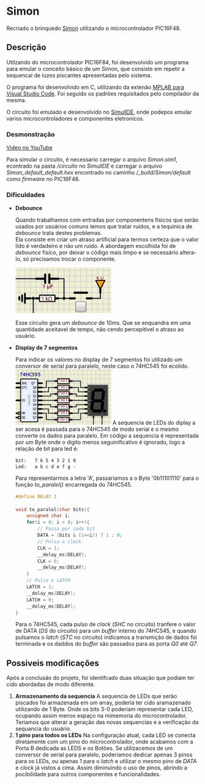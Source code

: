 # Simon
Recriado o brinquedo [Simon](https://en.wikipedia.org/wiki/Simon_(game)) utilizando o microcontrolador PIC16F48.

## Descrição
Utilzando do microcontrolador PIC16F84, foi desenvolvido um programa para emular o conceito básico de um Simon, que consiste em repetir a sequencai de luzes piscantes apresentadas pelo sistema.

O programa foi desenvolvido em C, utilizando da extenão [MPLAB para Visual Studio Code](https://marketplace.visualstudio.com/items?itemName=Microchip.mplab-extension-pack). Foi seguido os padrões requisitados pelo compilador da mesma.

O circuito foi emulado e desenvolvido no [SimulIDE](https://simulide.com/p/), onde podepos emular varios microcontroladores e componentes eletronicos.

### Desmonstração

[Video no YouTube](https://www.youtube.com/shorts/OvKHHk_A2M8)

Para simular o circuito, é necessario carregar o arquivo *Simon.sim1*, econtrado na pasta */circuito* no *SimulIDE* e carregar o arquivo *Simon_default_default.hex* encontrado no caminho */_build/Simon/default*  como *firmware* no PIC16F48.

### Dificuldades
- **Debounce**

    Quando trabalhamos com entradas por componentens fisicos que serão usados por usuários comuns temos que tratar ruidos, e a tequinica de *debounce* trata destes problemas.  
    Ela consiste em criar um atraso artificial para termos certeza que o valor lido é verdadeiro e não um ruido. A abordagem escolhida foi de *debounce* fisico, por deixar o código mais limpo e se necessário altera-lo, só precisamos trocar o componente.

    <img src="./imgs/debaunce.jpeg" alt="debaunce" width="250"/>

    Esse circuito gera um *debounce* de 10ms. Que se enquandra em uma quantidade aceitavel de tempo, não cendo percepitivel o atraso ao usuário.

- **Display de 7 segmentos**

    Para indicar os valores no display de 7 segmentos foi utilizado um conversor de serial para paralelo, neste caso o 74HC545 foi ecolido.  
    <img src="./imgs/74hc545.jpeg" alt="74hc545" width="250"/>
    A sequencia de LEDs do diplay a ser acesa é passada para o 74HC545 de modo serial e o mesmo converte os dados para paralelo.
    Em código a sequencia é representada por um Byte onde o digito menos seguinificativo é ignorado, logo a relação de bit para led é:
    ```
    bit:   7 6 5 4 3 2 1 0 
    Led:   a b c d e f g - 
    ```
    Para representarmos a letra 'A', passariamos a o Byte '0b11101110' para o função *to_paralel()* encarregada do 74HC545.

    ```C
    #define DELAY 1

    void to_paralel(char bits){
        unsigned char i;
        for(i = 0; i < 8; i++){
            // Passa por cada bit
            DATA = (bits & (1<<i)) ? 1 : 0;
            // Pulsa o clock
            CLK = 1;
            __delay_ms(DELAY);
            CLK = 0;
            __delay_ms(DELAY);
        }
        // Pulsa o LATCH
        LATCH = 1;
        __delay_ms(DELAY);
        LATCH = 0;
        __delay_ms(DELAY);
    }
    ```
    Para o 74HC545, cada pulso de *clock* (*SHC* no circuito) tranfere o valor de DATA (*DS* do circuito) para um *buffer* interno do 74HC545, e quando pulsamos o *latch* (*STC* no circuito) indicamos a transmição de dados foi terminada e os daddos do *buffer* são passados para as porta *Q0* até *Q7*.

## Possiveis modificações

Após a conclusão do projeto, foi identifcado duas situação que podiam ter cido abordadas de modo diferente.

1. **Armazenamento da sequencia**
    A sequencia de LEDs que serão piscados foi armazenada em um array, poderia ter cido aramazenado utilizando de 1 Byte.
    Onde os bits 3-0 poderiam representar cada LED, ocupando assim menos espaço na mimemoria do microcontrolador.
    Teriamos que alterar a geração das novas sequencias e a verificação da sequancia do usuário.
2. **1 pino para todos os LEDs**
    Na configuração atual, cada LED se conecta diretamente com um pino do microcontrolador, onde acabamos com a Porta B dedicada as LEDS e os Botões.
    Se utilizacemos de um conversor de serial para paralelo, poderiamos dedicar apenas 3 pinos para os LEDs, ou apenas 1 para o *latch* e utilizar o mesmo pino de *DATA* e *clock* já vistos a cima.
    Assim diminuindo o uso de pinos, abrindo a pocibilidade para outros componentes e funcionalidades.
